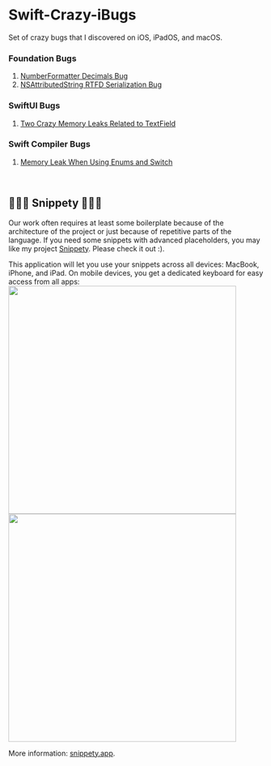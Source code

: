 # Swift-Crazy-iBugs
Set of crazy bugs that I discovered on iOS, iPadOS, and macOS.

### Foundation Bugs
1. [NumberFormatter Decimals Bug](Foundation/NumberFormatter%20Bug)
1. [NSAttributedString RTFD Serialization Bug](Foundation/RTFD%20Bug)

### SwiftUI Bugs
1. [Two Crazy Memory Leaks Related to TextField](SwiftUI/TextFields%20Bugs)

### Swift Compiler Bugs
1. [Memory Leak When Using Enums and Switch](Swift%20Compiler/Enum%20and%20Switch%20Memory%20Leak)

<br/>

## 👨🏻‍💻 Snippety 👨🏻‍💻
Our work often requires at least some boilerplate because of the architecture of the project or just because of repetitive parts of the language. 
If you need some snippets with advanced placeholders, you may like my project [Snippety](https://snippety.app). Please check it out :).
<br/>

This application will let you use your snippets across all devices: MacBook, iPhone, and iPad. On mobile devices, you get a dedicated keyboard for easy access from all apps:  
<img src="https://github.com/wojciech-kulik/SwiftUI-TextField-Bugs/assets/3128467/01901db3-593d-414b-8ff3-c821d8b976ba" width="450" />
<img src="https://github.com/wojciech-kulik/SwiftUI-TextField-Bugs/assets/3128467/be0d2c88-824b-4fcd-96e9-d8b10cd0be99" width="450" />

More information: [snippety.app](https://snippety.app).
